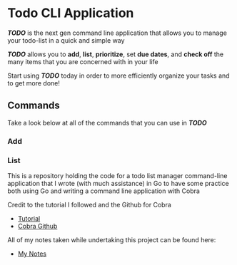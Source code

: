 # Todo CLI Application

___TODO___ is the next gen command line application that allows you to manage your todo-list in a quick and simple way

___TODO___ allows you to __add__, __list__, __prioritize__, set __due dates__, and __check off__ the many items that you are concerned with in your life

Start using ___TODO___ today in order to more efficiently organize your tasks and to get more done!

## Commands
Take a look below at all of the commands that you can use in ___TODO___

### Add


### List




This is a repository holding the code for a todo list manager command-line application that I wrote (with much assistance) in Go to have some practice both using Go and writing a command line application with Cobra

Credit to the tutorial I followed and the Github for Cobra
- [Tutorial](https://spf13.com/presentation/building-an-awesome-cli-app-in-go-oscon/)
- [Cobra Github](https://github.com/spf13/cobra?tab=readme-ov-file)

All of my notes taken while undertaking this project can be found here:
- [My Notes](goNotes.md)
